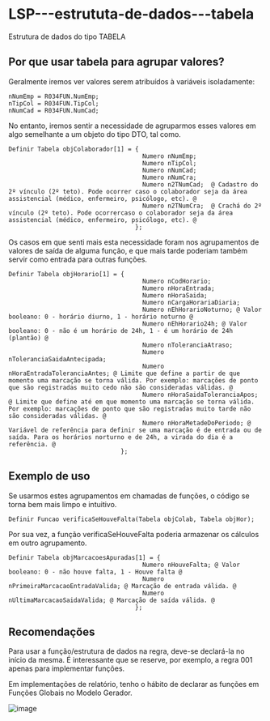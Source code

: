 # LSP---estrututa-de-dados---tabela
Estrutura de dados do tipo TABELA

## Por que usar tabela para agrupar valores?
Geralmente iremos ver valores serem atribuídos à variáveis isoladamente:
```
nNumEmp = R034FUN.NumEmp;
nTipCol = R034FUN.TipCol;
nNumCad = R034FUN.NumCad;
```
No entanto, iremos sentir a necessidade de agruparmos esses valores em algo semelhante a um objeto do tipo DTO, tal como.
```
Definir Tabela objColaborador[1] = {   
                                     Numero nNumEmp;
                                     Numero nTipCol;                                     
                                     Numero nNumCad; 
                                     Numero nNumCra;  
                                     Numero n2TNumCad;  @ Cadastro do 2º vínculo (2º teto). Pode ocorrer caso o colaborador seja da área assistencial (médico, enfermeiro, psicólogo, etc). @
                                     Numero n2TNumCra;  @ Crachá do 2º vínculo (2º teto). Pode ocorrercaso o colaborador seja da área assistencial (médico, enfermeiro, psicólogo, etc). @
                                   };             

```
Os casos em que senti mais esta necessidade foram nos agrupamentos de valores de saída de alguma função, e que mais tarde poderiam também servir como entrada para outras funções.
```
Definir Tabela objHorario[1] = {   
                                     Numero nCodHorario;
                                     Numero nHoraEntrada;
                                     Numero nHoraSaida;
                                     Numero nCargaHorariaDiaria;                       
                                     Numero nEhHorarioNoturno; @ Valor booleano: 0 - horário diurno, 1 - horário noturno @
                                     Numero nEhHorario24h; @ Valor booleano: 0 - não é um horário de 24h, 1 - é um horário de 24h (plantão) @                                        
                                     Numero nToleranciaAtraso;
                                     Numero nToleranciaSaidaAntecipada;
                                     Numero nHoraEntradaToleranciaAntes; @ Limite que define a partir de que momento uma marcação se torna válida. Por exemplo: marcações de ponto que são registradas muito cedo não são consideradas válidas. @
                                     Numero nHoraSaidaToleranciaApos;  @ Limite que define até em que momento uma marcação se torna válida. Por exemplo: marcações de ponto que são registradas muito tarde não são consideradas válidas. @
                                     Numero nHoraMetadeDoPeriodo; @ Variável de referência para definir se uma marcação é de entrada ou de saída. Para os horários norturno e de 24h, a virada do dia é a referência. @
                               };             
```
## Exemplo de uso
Se usarmos estes agrupamentos em chamadas de funções, o código se torna bem mais limpo e intuitivo.


```
Definir Funcao verificaSeHouveFalta(Tabela objColab, Tabela objHor);
```

Por sua vez, a função verificaSeHouveFalta poderia armazenar os cálculos em outro agrupamento.
```
Definir Tabela objMarcacoesApuradas[1] = {   
                                     Numero nHouveFalta; @ Valor booleano: 0 - não houve falta, 1 - Houve falta @
                                     Numero nPrimeiraMarcacaoEntradaValida; @ Marcação de entrada válida. @  
                                     Numero nUltimaMarcacaoSaidaValida; @ Marcação de saída válida. @
                                   };   
```

## Recomendações
Para usar a função/estrutura de dados na regra, deve-se declará-la no início da mesma.
É interessante que se reserve, por exemplo, a regra 001 apenas para implementar funções.

Em implementações de relatório, tenho o hábito de declarar as funções em Funções Globais no Modelo Gerador.

![image](https://github.com/heripedroso/LSP---converte-minutos-em-HH-MI/assets/22459829/fa6ef8f7-399d-4923-9c2e-a814f502bddc)
